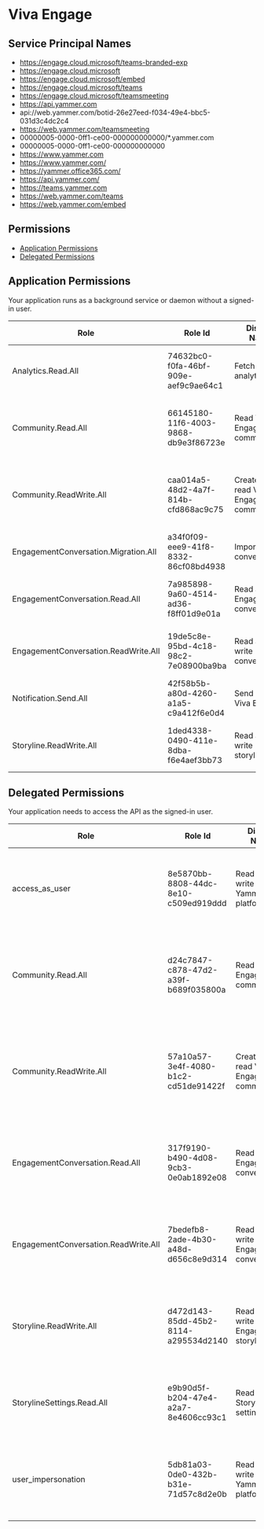 # Viva Engage
## Service Principal Names
- https://engage.cloud.microsoft/teams-branded-exp
- https://engage.cloud.microsoft
- https://engage.cloud.microsoft/embed
- https://engage.cloud.microsoft/teams
- https://engage.cloud.microsoft/teamsmeeting
- https://api.yammer.com
- api://web.yammer.com/botid-26e27eed-f034-49e4-bbc5-031d3c4dc2c4
- https://web.yammer.com/teamsmeeting
- 00000005-0000-0ff1-ce00-000000000000/*.yammer.com
- 00000005-0000-0ff1-ce00-000000000000
- https://www.yammer.com
- https://www.yammer.com/
- https://yammer.office365.com/
- https://api.yammer.com/
- https://teams.yammer.com
- https://web.yammer.com/teams
- https://web.yammer.com/embed

 ## Permissions
- [Application Permissions](#application-permissions)
- [Delegated Permissions](#delegated-permissions)

## Application Permissions
Your application runs as a background service or daemon without a signed-in user.

| Role | Role Id | Display Name | Description |
|---|---|---|---|
| Analytics.Read.All | 74632bc0-f0fa-46bf-909e-aef9c9ae64c1 | Fetch analytics data | Allows the app to fetch analytics data from Viva Engage |
| Community.Read.All | 66145180-11f6-4003-9868-db9e3f86723e | Read Viva Engage community | Allows the app to read Viva Engage community and their properties. |
| Community.ReadWrite.All | caa014a5-48d2-4a7f-814b-cfd868ac9c75 | Create and read Viva Engage community | Allows the app to create Viva Engage community and read all community properties. |
| EngagementConversation.Migration.All | a34f0f09-eee9-41f8-8332-86cf08bd4938 | Import conversations | Allows the app to import conversations |
| EngagementConversation.Read.All | 7a985898-9a60-4514-ad36-f8ff01d9e01a | Read all Viva Engage conversations | Allows the app to read all Viva Engage conversations |
| EngagementConversation.ReadWrite.All | 19de5c8e-95bd-4c18-98c2-7e08900ba9ba | Read and write conversations | Allows the app to read and write all Viva Engage conversations |
| Notification.Send.All | 42f58b5b-a80d-4260-a1a5-c9a412f6e0d4 | Send event to Viva Engage. | Allows the app to send event to the Viva Engage. |
| Storyline.ReadWrite.All | 1ded4338-0490-411e-8dba-f6e4aef3bb73 | Read and write storylines | Allows the app to read and write all Viva Engage storylines |

## Delegated Permissions
Your application needs to access the API as the signed-in user. 

| Role | Role Id | Display Name | Description |
|---|---|---|---|
| access_as_user | 8e5870bb-8808-44dc-8e10-c509ed919ddd | Read and write to the Yammer platform | Allows the application to access the Yammer platform on behalf of the signed-in user. |
| Community.Read.All | d24c7847-c878-47d2-a39f-b689f035800a | Read Viva Engage community | Allows the app to read Viva Engage community and their properties on behalf of the signed-in user. |
| Community.ReadWrite.All | 57a10a57-3e4f-4080-b1c2-cd51de91422f | Create and read Viva Engage community | Allows the app to create Viva Engage community and read all community properties on behalf of the signed-in user. |
| EngagementConversation.Read.All | 317f9190-b490-4d08-9cb3-0e0ab1892e08 | Read all Viva Engage conversations | Allows the app to read all Viva Engage conversations on behalf of the signed-in user. |
| EngagementConversation.ReadWrite.All | 7bedefb8-2ade-4b30-a48d-d656c8e9d314 | Read and write all Viva Engage conversations | Allows the app to read and write all Viva Engage conversations on behalf of the signed-in user. |
| Storyline.ReadWrite.All | d472d143-85dd-45b2-8114-a295534d2140 | Read and write all Viva Engage storylines | Allows the app to read and write all Viva Engage storylines on behalf of the signed-in user. |
| StorylineSettings.Read.All | e9b90d5f-b204-47e4-a2a7-8e4606cc93c1 | Read Storyline settings | Allows the app to read Storyline settings on behalf of the signed-in user. |
| user_impersonation | 5db81a03-0de0-432b-b31e-71d57c8d2e0b | Read and write to the Yammer platform | Allows the application to access the Yammer platform on behalf of the signed-in user. |

